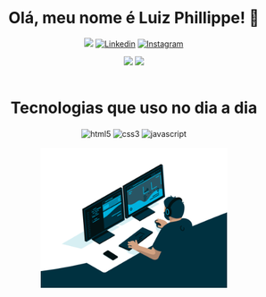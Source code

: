 <div align="center">
  <div style="display: inline_block"><br>
    <h1 align="center"> Olá, meu nome é Luiz Phillippe! 🤚</h1>
 </div>  
      
<a href = "mailto:l.phillippec@gmail.com"><img src="https://img.shields.io/badge/Gmail-D14836?style=for-the-badge&logo=gmail&logoColor=white" target="_blank"></a>
[![Linkedin](https://img.shields.io/badge/LinkedIn-0077B5?style=for-the-badge&logo=linkedin&logoColor=white)](https://br.linkedin.com/)
[![Instagram](https://img.shields.io/badge/Instagram-E4405F?style=for-the-badge&logo=instagram&logoColor=white)](https://www.instagram.com/xiuzera1/)

 <img height="180em" src="https://github-readme-stats.vercel.app/api?username=phillippecarvalho&show_icons=true&theme=great-gatsby&include_all_commits=true&count_private=true"/>
  <img height="180em" src="https://github-readme-stats.vercel.app/api/top-langs/?username=phillippecarvalho&layout=compact&langs_count=7&theme=great-gatsby"/>

 
 <div  align="center"> 
  <div style="display: inline_block"><br>
   <h1 align="center">Tecnologias que uso no dia a dia</h1>
    <img align="center" alt="html5" src="https://img.shields.io/badge/HTML5-E34F26?style=for-the-badge&logo=html5&logoColor=white"> 
    <img align="center" alt="css3" src="https://img.shields.io/badge/CSS3-1572B6?style=for-the-badge&logo=css3&logoColor=white"> 
    <img align="center" alt="javascript" src="https://img.shields.io/badge/JavaScript-F7DF1E?style=for-the-badge&logo=javascript&logoColor=black"> 
</div>


<div  align="center"> 
  <div style="display: inline_block"><br>
    <img align="center" height="250" alt="coding-time" src="code.gif"> 
</div>

  
